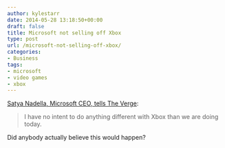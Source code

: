 ```yaml
---
author: kylestarr
date: 2014-05-28 13:18:50+00:00
draft: false
title: Microsoft not selling off Xbox
type: post
url: /microsoft-not-selling-off-xbox/
categories:
- Business
tags:
- microsoft
- video games
- xbox
---
```


[Satya Nadella, Microsoft CEO, tells The Verge](http://mobile.theverge.com/2014/5/27/5756062/microsofts-nadella-xbox-isnt-going-anywhere):

> I have no intent to do anything different with Xbox than we are doing today.

Did anybody actually believe this would happen?
